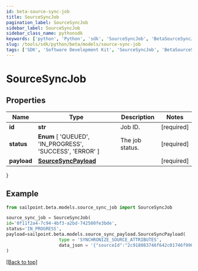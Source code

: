 ```yaml
---
id: beta-source-sync-job
title: SourceSyncJob
pagination_label: SourceSyncJob
sidebar_label: SourceSyncJob
sidebar_class_name: pythonsdk
keywords: ['python', 'Python', 'sdk', 'SourceSyncJob', 'BetaSourceSyncJob'] 
slug: /tools/sdk/python/beta/models/source-sync-job
tags: ['SDK', 'Software Development Kit', 'SourceSyncJob', 'BetaSourceSyncJob']
---
```


# SourceSyncJob


## Properties

Name | Type | Description | Notes
------------ | ------------- | ------------- | -------------
**id** | **str** | Job ID. | [required]
**status** |  **Enum** [  'QUEUED',    'IN_PROGRESS',    'SUCCESS',    'ERROR' ] | The job status. | [required]
**payload** | [**SourceSyncPayload**](source-sync-payload) |  | [required]
}

## Example

```python
from sailpoint.beta.models.source_sync_job import SourceSyncJob

source_sync_job = SourceSyncJob(
id='0f11f2a4-7c94-4bf3-a2bd-742580fe3bde',
status='IN_PROGRESS',
payload=sailpoint.beta.models.source_sync_payload.SourceSyncPayload(
                    type = 'SYNCHRONIZE_SOURCE_ATTRIBUTES', 
                    data_json = '{"sourceId":"2c918083746f642c01746f990884012a"}', )
)

```
[[Back to top]](#) 

